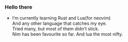 ### Hello there
<!-- General Kenobi -->


- I’m currently learning 
  Rust and Lua(for neovim) \
  And any other language that catches my eye. \
  Tried many, but most of them didn't stick.\
  Nim has been favourite so far. And lua the most nifty.
  
